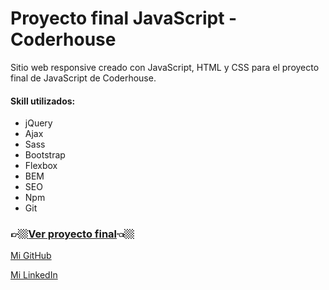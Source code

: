 # Proyecto final JavaScript - Coderhouse
Sitio web responsive creado con JavaScript, HTML y CSS para el proyecto final de JavaScript de Coderhouse.

#### Skill utilizados:
* jQuery
* Ajax
* Sass
* Bootstrap
* Flexbox
* BEM
* SEO
* Npm
* Git


### 👉🏼[Ver proyecto final](https://franrappazzini.github.io/Proyecto_Final_JavaScript_Coder/)👈🏼

[Mi GitHub](https://github.com/franRappazzini)

[Mi LinkedIn](https://www.linkedin.com/in/franciscorappazzini/)
